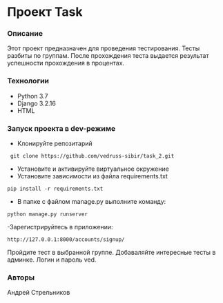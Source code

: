 # Проект Task

### Описание

Этот проект предназначен для проведения тестирования. Тесты разбиты по группам. После прохождения теста выдается результат успешности прохождения в процентах.

### Технологии

- Python 3.7
- Django 3.2.16
- HTML

### Запуск проекта в dev-режиме

- Клонируйте репозитарий

```
 git clone https://github.com/vedruss-sibir/task_2.git
```

- Установите и активируйте виртуальное окружение
- Установите зависимости из файла requirements.txt

```
pip install -r requirements.txt
```

- В папке с файлом manage.py выполните команду:

```
python manage.py runserver
```

-Зарегистрируйтесь в приложении:

```
http://127.0.0.1:8000/accounts/signup/
```

Пройдите тест в выбранной группе.
Добаваляйте интересные тесты в админке. Логин и пароль ved.

### Авторы

Андрей Стрельников
